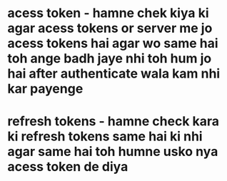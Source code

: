 # acess token  - hamne chek kiya ki agar acess tokens or server me jo acess tokens hai agar wo same hai toh ange badh jaye nhi toh hum jo hai after authenticate wala kam nhi kar payenge

# refresh tokens  - hamne check kara ki refresh tokens same hai ki nhi agar same hai toh humne usko nya acess token de diya
